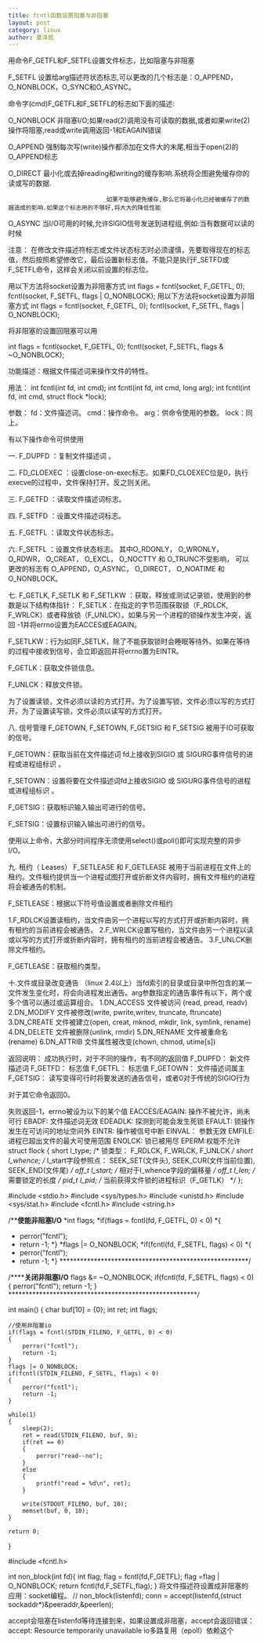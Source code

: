 ```yaml
---
title: fcntl函数设置阻塞与非阻塞
layout: post
category: linux
author: 夏泽民
---
```

用命令F_GETFL和F_SETFL设置文件标志，比如阻塞与非阻塞

F_SETFL     设置给arg描述符状态标志,可以更改的几个标志是：O_APPEND， O_NONBLOCK，O_SYNC和O_ASYNC。

命令字(cmd)F_GETFL和F_SETFL的标志如下面的描述:            

O_NONBLOCK       非阻塞I/O;如果read(2)调用没有可读取的数据,或者如果write(2)操作将阻塞,read或write调用返回-1和EAGAIN错误               　　　　       　　

O_APPEND             强制每次写(write)操作都添加在文件大的末尾,相当于open(2)的O_APPEND标志         

 O_DIRECT              最小化或去掉reading和writing的缓存影响.系统将企图避免缓存你的读或写的数据.

                                如果不能够避免缓存,那么它将最小化已经被缓存了的数 据造成的影响.如果这个标志用的不够好,将大大的降低性能                     

 O_ASYNC              当I/O可用的时候,允许SIGIO信号发送到进程组,例如:当有数据可以读的时候

 注意：      在修改文件描述符标志或文件状态标志时必须谨慎，先要取得现在的标志值，然后按照希望修改它，最后设置新标志值。不能只是执行F_SETFD或F_SETFL命令，这样会关闭以前设置的标志位。
<!-- more -->
用以下方法将socket设置为非阻塞方式 
int flags = fcntl(socket, F_GETFL, 0); 
fcntl(socket, F_SETFL, flags | O_NONBLOCK);
用以下方法将socket设置为非阻塞方式 
int flags = fcntl(socket, F_GETFL, 0); 
fcntl(socket, F_SETFL, flags | O_NONBLOCK);

将非阻塞的设置回阻塞可以用

int flags = fcntl(socket, F_GETFL, 0); 
fcntl(socket, F_SETFL, flags & ~O_NONBLOCK);


功能描述：根据文件描述词来操作文件的特性。

用法： 
int fcntl(int fd, int cmd); 
int fcntl(int fd, int cmd, long arg); 
int fcntl(int fd, int cmd, struct flock *lock);


参数： 
fd：文件描述词。 
cmd：操作命令。 
arg：供命令使用的参数。 
lock：同上。

有以下操作命令可供使用

一. F_DUPFD ：复制文件描述词 。

二. FD_CLOEXEC ：设置close-on-exec标志。如果FD_CLOEXEC位是0，执行execve的过程中，文件保持打开。反之则关闭。

三. F_GETFD ：读取文件描述词标志。

四. F_SETFD ：设置文件描述词标志。

五. F_GETFL ：读取文件状态标志。

六. F_SETFL ：设置文件状态标志。 
其中O_RDONLY， O_WRONLY， O_RDWR， O_CREAT， O_EXCL， O_NOCTTY 和 O_TRUNC不受影响， 
可以更改的标志有 O_APPEND，O_ASYNC， O_DIRECT， O_NOATIME 和 O_NONBLOCK。

七. F_GETLK, F_SETLK 和 F_SETLKW ：获取，释放或测试记录锁，使用到的参数是以下结构体指针： 
F_SETLK：在指定的字节范围获取锁（F_RDLCK, F_WRLCK）或者释放锁（F_UNLCK）。如果与另一个进程的锁操作发生冲突，返回 -1并将errno设置为EACCES或EAGAIN。

F_SETLKW：行为如同F_SETLK，除了不能获取锁时会睡眠等待外。如果在等待的过程中接收到信号，会立即返回并将errno置为EINTR。

F_GETLK：获取文件锁信息。

F_UNLCK：释放文件锁。

为了设置读锁，文件必须以读的方式打开。为了设置写锁，文件必须以写的方式打开。为了设置读写锁，文件必须以读写的方式打开。

八. 信号管理 
F_GETOWN, F_SETOWN, F_GETSIG 和 F_SETSIG 被用于IO可获取的信号。

F_GETOWN：获取当前在文件描述词 fd上接收到SIGIO 或 SIGURG事件信号的进程或进程组标识 。

F_SETOWN：设置将要在文件描述词fd上接收SIGIO 或 SIGURG事件信号的进程或进程组标识 。

F_GETSIG：获取标识输入输出可进行的信号。

F_SETSIG：设置标识输入输出可进行的信号。

使用以上命令，大部分时间程序无须使用select()或poll()即可实现完整的异步I/O。

九. 租约（ Leases） 
F_SETLEASE 和 F_GETLEASE 被用于当前进程在文件上的租约。文件租约提供当一个进程试图打开或折断文件内容时，拥有文件租约的进程将会被通告的机制。

F_SETLEASE：根据以下符号值设置或者删除文件租约

1.F_RDLCK设置读租约，当文件由另一个进程以写的方式打开或折断内容时，拥有租约的当前进程会被通告。 
2.F_WRLCK设置写租约，当文件由另一个进程以读或以写的方式打开或折断内容时，拥有租约的当前进程会被通告。 
3.F_UNLCK删除文件租约。

F_GETLEASE：获取租约类型。

十.文件或目录改变通告 
（linux 2.4以上）当fd索引的目录或目录中所包含的某一文件发生变化时，将会向进程发出通告。arg参数指定的通告事件有以下，两个或多个值可以通过或运算组合。 
1.DN_ACCESS 文件被访问 (read, pread, readv) 
2.DN_MODIFY 文件被修改(write, pwrite,writev, truncate, ftruncate) 
3.DN_CREATE 文件被建立(open, creat, mknod, mkdir, link, symlink, rename) 
4.DN_DELETE 文件被删除(unlink, rmdir) 
5.DN_RENAME 文件被重命名(rename) 
6.DN_ATTRIB 文件属性被改变(chown, chmod, utime[s])

返回说明： 
成功执行时，对于不同的操作，有不同的返回值 
F_DUPFD： 新文件描述词 
F_GETFD： 标志值 
F_GETFL： 标志值 
F_GETOWN： 文件描述词属主 
F_GETSIG： 读写变得可行时将要发送的通告信号，或者0对于传统的SIGIO行为

对于其它命令返回0。

失败返回-1，errno被设为以下的某个值 
EACCES/EAGAIN: 操作不被允许，尚未可行 
EBADF: 文件描述词无效 
EDEADLK: 探测到可能会发生死锁 
EFAULT: 锁操作发生在可访问的地址空间外 
EINTR: 操作被信号中断 
EINVAL： 参数无效 
EMFILE: 进程已超出文件的最大可使用范围 
ENOLCK: 锁已被用尽 
EPERM:权能不允许 
struct flock { 
short l_type; /* 锁类型： F_RDLCK, F_WRLCK, F_UNLCK */ 
short l_whence; /* l_start字段参照点： SEEK_SET(文件头), SEEK_CUR(文件当前位置), SEEK_END(文件尾) */ 
off_t l_start; /* 相对于l_whence字段的偏移量 */ 
off_t l_len; /* 需要锁定的长度 */ 
pid_t l_pid; /* 当前获得文件锁的进程标识（F_GETLK） */ 
};

#include <stdio.h>
#include <sys/types.h>
#include <unistd.h>
#include <sys/stat.h>
#include <fcntl.h>
#include <string.h>

/**********************使能非阻塞I/O********************
*int flags;
*if(flags = fcntl(fd, F_GETFL, 0) < 0)
*{
*    perror("fcntl");
*    return -1;
*}
*flags |= O_NONBLOCK;
*if(fcntl(fd, F_SETFL, flags) < 0)
*{
*    perror("fcntl");
*    return -1;
*}
*******************************************************/

/**********************关闭非阻塞I/O******************
flags &= ~O_NONBLOCK;
if(fcntl(fd, F_SETFL, flags) < 0)
{
    perror("fcntl");
    return -1;
}
*******************************************************/

int main()
{
    char buf[10] = {0};
    int ret;
    int flags;
    
    //使用非阻塞io
    if(flags = fcntl(STDIN_FILENO, F_GETFL, 0) < 0)
    {
        perror("fcntl");
        return -1;
    }
    flags |= O_NONBLOCK;
    if(fcntl(STDIN_FILENO, F_SETFL, flags) < 0)
    {
        perror("fcntl");
        return -1;
    }

    while(1)
    {
        sleep(2);
        ret = read(STDIN_FILENO, buf, 9);
        if(ret == 0)
        {
            perror("read--no");
        }
        else
        {
            printf("read = %d\n", ret);
        }
        
        write(STDOUT_FILENO, buf, 10);
        memset(buf, 0, 10);
    }

    return 0;
}


#include <fcntl.h>

int non_block(int fd){
    int flag;
    flag = fcntl(fd,F_GETFL);
    flag =flag | O_NONBLOCK;
    return fcntl(fd,F_SETFL,flag);
}
将文件描述符设置成非阻塞的应用：socket编程。
// non_block(listenfd);
    conn = accept(listenfd,(struct sockaddr*)&peeraddr,&peerlen);

accept会阻塞在listenfd等待连接到来，如果设置成非阻塞，accept会返回错误：accept: Resource temporarily unavailable
io多路复用（epoll）依赖这个